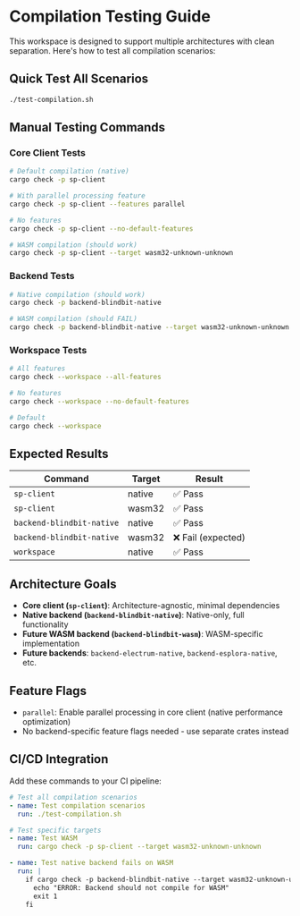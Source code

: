 # Compilation Testing Guide

This workspace is designed to support multiple architectures with clean separation. Here's how to test all compilation scenarios:

## Quick Test All Scenarios

```bash
./test-compilation.sh
```

## Manual Testing Commands

### Core Client Tests
```bash
# Default compilation (native)
cargo check -p sp-client

# With parallel processing feature
cargo check -p sp-client --features parallel

# No features
cargo check -p sp-client --no-default-features

# WASM compilation (should work)
cargo check -p sp-client --target wasm32-unknown-unknown
```

### Backend Tests
```bash
# Native compilation (should work)
cargo check -p backend-blindbit-native

# WASM compilation (should FAIL)
cargo check -p backend-blindbit-native --target wasm32-unknown-unknown
```

### Workspace Tests
```bash
# All features
cargo check --workspace --all-features

# No features
cargo check --workspace --no-default-features

# Default
cargo check --workspace
```

## Expected Results

| Command | Target | Result |
|---------|--------|--------|
| `sp-client` | native | ✅ Pass |
| `sp-client` | wasm32 | ✅ Pass |
| `backend-blindbit-native` | native | ✅ Pass |
| `backend-blindbit-native` | wasm32 | ❌ Fail (expected) |
| `workspace` | native | ✅ Pass |

## Architecture Goals

- **Core client (`sp-client`)**: Architecture-agnostic, minimal dependencies
- **Native backend (`backend-blindbit-native`)**: Native-only, full functionality
- **Future WASM backend (`backend-blindbit-wasm`)**: WASM-specific implementation
- **Future backends**: `backend-electrum-native`, `backend-esplora-native`, etc.

## Feature Flags

- `parallel`: Enable parallel processing in core client (native performance optimization)
- No backend-specific feature flags needed - use separate crates instead

## CI/CD Integration

Add these commands to your CI pipeline:

```yaml
# Test all compilation scenarios
- name: Test compilation scenarios
  run: ./test-compilation.sh

# Test specific targets
- name: Test WASM
  run: cargo check -p sp-client --target wasm32-unknown-unknown

- name: Test native backend fails on WASM
  run: |
    if cargo check -p backend-blindbit-native --target wasm32-unknown-unknown; then
      echo "ERROR: Backend should not compile for WASM"
      exit 1
    fi
```
